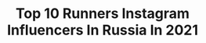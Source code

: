 ---
title: Top 10 Runners Instagram Influencers In Russia In 2021
description: >-
  Find top runners Instagram influencers in Russia in 2021. Most popular hashtags: #california #olympicnationalpark #asicsfrontrunnerrussia.
platform: Instagram
hits: 33
text_top: Analyze the most popular Instagram profiles on inBeat.
text_bottom: Our platform aggregates 33 Instagram influencers like this in Russia for you to collaborate.
profiles:
  - username: "bobditty"
    fullname: >-
      bobditty
    bio: >-
      @Africageo 2019 Photographer Of The Year runner up. #MzeeSeries - capturing elderly portraits in the worlds youngest population. www.bobditty.com
    location: "Russia"
    followers: 6033
    engagement: 1229
    commentsToLikes: 0.042547
    id: ck5zmub0mn8jf0i14nt985bew
    verified: false
    hashtags: "#covid19, #mzeeseries, #sonya7riv"
  - username: "violetta.tyurkina"
    fullname: >-
      Violetta 💎 Tyurkina
    bio: >-
      • 📍Moscow 🇷🇺 • MSU student 📚 • 1-st runner up Miss Russia 2018👑 • 1-ая Вице-мисс Россия 2018
    location: "Russia"
    followers: 24043
    engagement: 505
    commentsToLikes: 0.030728
    id: ck5hjb6k6gbpp0i110aupqfg5
    verified: false
    hashtags: "#munich, #bluelagoon, #factfulness, #formula1"
  - username: "sonya_neks_"
    fullname: >-
      I LIKE TO MOTIVATE PEOPLE❤️
    bio: >-
      DANCER FITNESS MODEL RUNNER TRAVELER MOMMY Tours @fitintensive_tour_sonyaneks Wear @nekstazy PR+34605145920 👇🏽The BEST version of yourself👇🏽
    location: "Russia"
    followers: 1019043
    engagement: 106
    commentsToLikes: 0.010332
    id: ck5hqrx0btm9o0i11geh3obmr
    verified: false
    hashtags: "#malibu, #babygirl, #4yearsold, #dance"
  - username: "wowlyolya"
    fullname: >-
      Лёля
    bio: >-
      ⛓аксессуары из кожи 🤸🏼‍♀️спорт 🏃🏼‍♀️пробежала марафон 42,2км 🖤тренируюсь с AR(adidas runners) ⛩🏝влюблена в Азию
    location: "Russia"
    followers: 57883
    engagement: 162
    commentsToLikes: 0.008516
    id: ck6tzv9bzc2lk0j71kmccftzl
    verified: false
    hashtags: "#stelmas, #biovita, #goodfoodacademy, #quarantinepillowchallenge"
  - username: "albina_akhtyamova"
    fullname: >-
      Альбина Ахтямова
    bio: >-
      2nd runner up Miss Russia-2017 👑 Charity👴👵 Model, Actress 👠 Kazan, Russia
    location: "Russia"
    followers: 7176
    engagement: 680
    commentsToLikes: 0.047803
    id: ck6tu9p8cf3j60j71ab0f8s29
    verified: false
    hashtags: "#muslim, #saharafashion, #bashkortostan, #bashbeauty"
  - username: "annjoyrun"
    fullname: >-
      Anya Kosova
    bio: >-
      ПОДКАСТЫ:Разговоры про бег Journalist/Runner/Traveller @USATF L2 & RRCA L1 coach 42.195: 3.05.38; 5x>100 km 14x42.195 🏔Elbrus - North 🏔Mont Blanc
    location: "Russia"
    followers: 31267
    engagement: 178
    commentsToLikes: 0.013179
    id: ckf5wotijss1j0j23p9m3kmme
    verified: false
    hashtags: "#annjoyrun, #run, #instarunners, #olympicnationalpark"
  - username: "2rude4u"
    fullname: >-
      Vova (Vladimir) 2rude4u
    bio: >-
      Beautiful daughter's father 👨‍👩‍👧Shootki Band🎸Moskva River Runner 🏃🏼Sneakerhead👟 Basketball ⛹🏼‍♂️All thoughts are mine and not related to my employer.
    location: "Russia"
    followers: 10754
    engagement: 524
    commentsToLikes: 0.061849
    id: ckap4oxwx87wg0i786emzu5a8
    verified: false
    hashtags: "#moskvariverrunners, #ywnra, #snkrskickcheck, #airmaxday"
  - username: "shaemsha"
    fullname: >-
      Emiliia Shakh
    bio: >-
      ☽ 2-nd Runner Up Miss Ukraine World 2017 ☽ Video production @shaemshavideo © ☽ @shaemshart ©
    location: "Russia"
    followers: 95960
    engagement: 424
    commentsToLikes: 0.014870
    id: ck0w6wpllamcs0i192kiwgfsk
    verified: false
    hashtags: "#shaemshavideo"
  - username: "artur_burtsev"
    fullname: >-
      Артур Бурцев
    bio: >-
      ▫️Pro-Runner🏃🏾‍♂️ ◾️10км-29’46" ▫️21км-1.04’36 ◾️42км-Soon⏱ ▫️Беговой лидер #Asics team🇷🇺 ◾️Беговой Проект @probegproject Ссылка на забег в 10миль⤵️
    location: "Russia"
    followers: 5446
    engagement: 711
    commentsToLikes: 0.044049
    id: ck0uciffcgygj0i19n9ksd8gq
    verified: false
    hashtags: "#spb, #soundmindsoundbody, #untiedyetunited, #oneteam"
  - username: "markovevgeniy"
    fullname: >-
      Evgeny Markov | ТРЕНЕР
    bio: >-
      ТРЕНЕР @skyrun_team Sky/trail/ski runner in the team @salomonRussia/CSKA/@squeezysportsnutrition IP 883 @skyrace_comapedrosa 2019-🥈 #SkyMasters19 -6th
    location: "Russia"
    followers: 3054
    engagement: 1199
    commentsToLikes: 0.052173
    id: ckapbslh916tl0i78u79weu38
    verified: false
    hashtags: "#timetoplay, #salomonrussia, #skyrunteam, #iamaskyrunner"
---